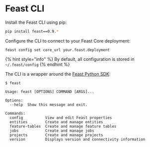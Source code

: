 # Feast CLI

Install the Feast CLI using pip:

```bash
pip install feast==0.9.*
```

Configure the CLI to connect to your Feast Core deployment:

```text
feast config set core_url your.feast.deployment
```

{% hint style="info" %}
By default, all configuration is stored in `~/.feast/config`
{% endhint %}

The CLI is a wrapper around the [Feast Python SDK](python-sdk.md):

```aspnet
$ feast

Usage: feast [OPTIONS] COMMAND [ARGS]...

Options:
  --help  Show this message and exit.

Commands:
  config          View and edit Feast properties
  entities        Create and manage entities    
  feature-tables  Create and manage feature tables
  jobs            Create and manage jobs
  projects        Create and manage projects
  version         Displays version and connectivity information
```

